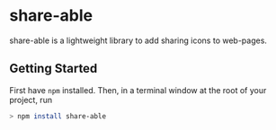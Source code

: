 # share-able

share-able is a lightweight library to add sharing icons to web-pages.

## Getting Started

First have `npm` installed. Then, in a terminal window at the root of your project, run

```sh
> npm install share-able
```


